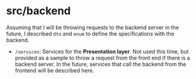 # src/backend

Assuming that I will be throwing requests to the backend server in the future, I described `dto` and `enum` to define the specifications with the backend.

- `/services`: Services for the **Presentation layer**. Not used this time, but provided as a sample to throw a request from the front end if there is a backend server. In the future, services that call the backend from the frontend will be described here.
